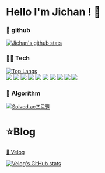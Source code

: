 # Hello I'm Jichan ! 👋


### 🪪 github
[![Jichan's github stats](https://github-readme-stats.vercel.app/api?username=jcdororo&show_icons=true&hide_border=true&theme=noctis_minimus)](https://github.com/jcdororo)


### 🧑‍💻 Tech

[![Top Langs](https://github-readme-stats.vercel.app/api/top-langs/?username=jcdororo&layout=compact)](https://github.com/Stendhalsynd) <br/>
<a href="" target="_blank"><img src="https://img.shields.io/badge/javascript-F7DF1E.svg?&style=for-the-badge&logo=javascript&logoColor=white"/></a>
<a href="" target="_blank"><img src="https://img.shields.io/badge/typescript-3178C6.svg?&style=for-the-badge&logo=typescript&logoColor=white"/></a>
<a href="" target="_blank"><img src="https://img.shields.io/badge/react-61DAFB.svg?&style=for-the-badge&logo=react&logoColor=white"/></a>
<a href="" target="_blank"><img src="https://img.shields.io/badge/next.js-000000.svg?&style=for-the-badge&logo=nextdotjs&logoColor=white"/></a>
<a href="" target="_blank"><img src="https://img.shields.io/badge/recoil-3578E5.svg?&style=for-the-badge&logo=recoil&logoColor=white"/></a>
<a href="" target="_blank"><img src="https://img.shields.io/badge/tailwindcss-06B6D4.svg?&style=for-the-badge&logo=tailwindcss&logoColor=white"/></a>
<a href="" target="_blank"><img src="https://img.shields.io/badge/html-E34F26.svg?&style=for-the-badge&logo=html5&logoColor=white"/></a>
<a href="" target="_blank"><img src="https://img.shields.io/badge/css-1572B6.svg?&style=for-the-badge&logo=css3&logoColor=white"/></a>
<a href="" target="_blank"><img src="https://img.shields.io/badge/github-181717.svg?&style=for-the-badge&logo=github&logoColor=white"/></a>
<a href="" target="_blank"><img src="https://img.shields.io/badge/RPA-00B0D8.svg?&style=for-the-badge&logo=probot&logoColor=white"/></a>
### 🏅 Algorithm
[![Solved.ac프로필](http://mazassumnida.wtf/api/v2/generate_badge?boj=wnwlcks123)](https://solved.ac/wnwlcks123)



<!--
**jcdororo/jcdororo** is a ✨ _special_ ✨ repository because its `README.md` (this file) appears on your GitHub profile.

Here are some ideas to get you started:

- 🔭 I’m currently working on ...
- 🌱 I’m currently learning ...
- 👯 I’m looking to collaborate on ...
- 🤔 I’m looking for help with ...
- 💬 Ask me about ...
- 📫 How to reach me: ...
- 😄 Pronouns: ...
- ⚡ Fun fact: ...
-->

# ⭐Blog
[📔 Velog](https://velog.io/@wnwlcks123/posts)


[![Velog's GitHub stats](https://velog-readme-stats.vercel.app/api?name=wnwlcks123)](https://velog.io/@wnwlcks123)
